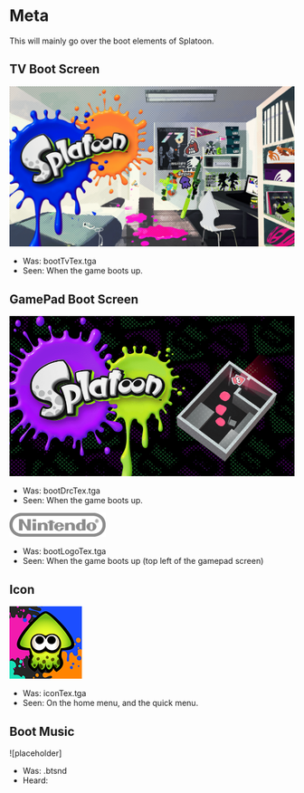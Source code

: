 # Meta
This will mainly go over the boot elements of Splatoon.

## TV Boot Screen
![TVBootScreen](https://github.com/Delus1onL/Images/blob/main/TVBootScreen.png)
- Was: bootTvTex.tga
- Seen: When the game boots up.

## GamePad Boot Screen
![GamePadBootScreen](https://github.com/Delus1onL/Images/blob/main/GamePadBootScreen.png)
- Was: bootDrcTex.tga
- Seen: When the game boots up.

![NinTag](https://github.com/Delus1onL/Images/blob/main/NintendoBootScreenTag.png)
- Was: bootLogoTex.tga
- Seen: When the game boots up (top left of the gamepad screen)

## Icon
![Icon](https://github.com/Delus1onL/Images/blob/main/HomeMenuIcon.png)
- Was: iconTex.tga
- Seen: On the home menu, and the quick menu.

## Boot Music
![placeholder]
- Was: .btsnd
- Heard: 
